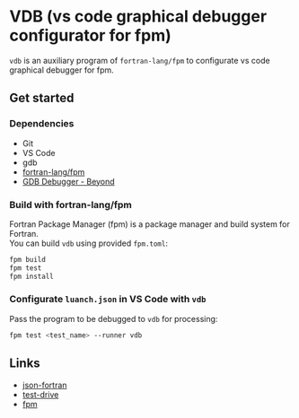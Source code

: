 # VDB (vs code graphical debugger configurator for fpm)

`vdb` is an auxiliary program of `fortran-lang/fpm` to configurate vs code graphical debugger for fpm.

## Get started

### Dependencies

- Git
- VS Code
- gdb
- [fortran-lang/fpm](https://github.com/fortran-lang/fpm)
- [GDB Debugger - Beyond](https://marketplace.visualstudio.com/items?itemName=coolchyni.beyond-debug)

### Build with fortran-lang/fpm

Fortran Package Manager (fpm) is a package manager and build system for Fortran.<br>
You can build `vdb` using provided `fpm.toml`:

```sh
fpm build
fpm test
fpm install 
```

### Configurate `luanch.json` in VS Code with `vdb`

Pass the program to be debugged to `vdb` for processing:

```sh
fpm test <test_name> --runner vdb
```

## Links

- [json-fortran](https://github.com/jacobwilliams/json-fortran)
- [test-drive](https://github.com/fortran-lang/test-drive)
- [fpm](https://github.com/fortran-lang/fpm)